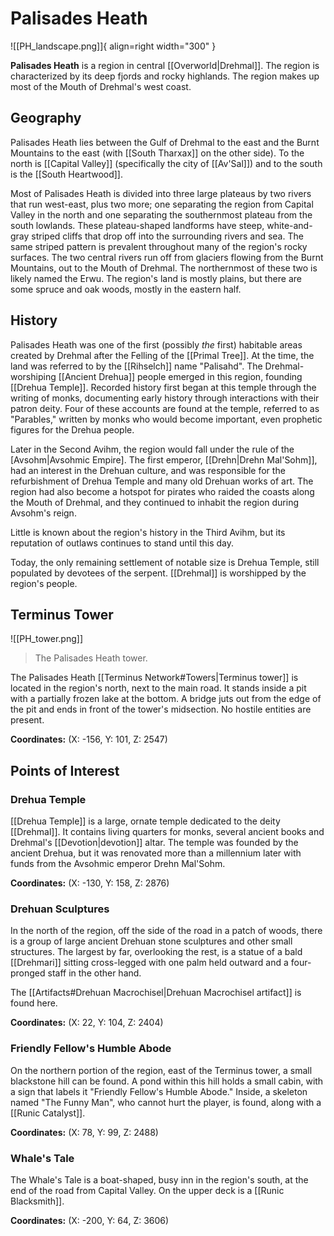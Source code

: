 # Palisades Heath

![[PH_landscape.png]]{ align=right width="300" }

**Palisades Heath** is a region in central [[Overworld|Drehmal]]. The region is characterized by its deep fjords and rocky highlands. The region makes up most of the Mouth of Drehmal's west coast.

## Geography

Palisades Heath lies between the Gulf of Drehmal to the east and the Burnt Mountains to the east (with [[South Tharxax]] on the other side). To the north is [[Capital Valley]] (specifically the city of [[Av'Sal]]) and to the south is the [[South Heartwood]].

Most of Palisades Heath is divided into three large plateaus by two rivers that run west-east, plus two more; one separating the region from Capital Valley in the north and one separating the southernmost plateau from the south lowlands. These plateau-shaped landforms have steep, white-and-gray striped cliffs that drop off into the surrounding rivers and sea. The same striped pattern is prevalent throughout many of the region's rocky surfaces. The two central rivers run off from glaciers flowing from the Burnt Mountains, out to the Mouth of Drehmal. The northernmost of these two is likely named the Erwu. The region's land is mostly plains, but there are some spruce and oak woods, mostly in the eastern half.

## History

Palisades Heath was one of the first (possibly *the* first) habitable areas created by Drehmal after the Felling of the [[Primal Tree]]. At the time, the land was referred to by the [[Rihselch]] name "Palisahd". The Drehmal-worshiping [[Ancient Drehua]] people emerged in this region, founding [[Drehua Temple]]. Recorded history first began at this temple through the writing of monks, documenting early history through interactions with their patron deity. Four of these accounts are found at the temple, referred to as "Parables," written by monks who would become important, even prophetic figures for the Drehua people.

Later in the Second Avihm, the region would fall under the rule of the [Avsohm|Avsohmic Empire]. The first emperor, [[Drehn|Drehn Mal'Sohm]], had an interest in the Drehuan culture, and was responsible for the refurbishment of Drehua Temple and many old Drehuan works of art. The region had also become a hotspot for pirates who raided the coasts along the Mouth of Drehmal, and they continued to inhabit the region during Avsohm's reign.

Little is known about the region's history in the Third Avihm, but its reputation of outlaws continues to stand until this day.

Today, the only remaining settlement of notable size is Drehua Temple, still populated by devotees of the serpent. [[Drehmal]] is worshipped by the region's people.

## Terminus Tower

![[PH_tower.png]]
> The Palisades Heath tower.

The Palisades Heath [[Terminus Network#Towers|Terminus tower]] is located in the region's north, next to the main road. It stands inside a pit with a partially frozen lake at the bottom. A bridge juts out from the edge of the pit and ends in front of the tower's midsection. No hostile entities are present.

**Coordinates:** (X: -156, Y: 101, Z: 2547)

## Points of Interest

### Drehua Temple

[[Drehua Temple]] is a large, ornate temple dedicated to the deity [[Drehmal]]. It contains living quarters for monks, several ancient books and Drehmal's [[Devotion|devotion]] altar. The temple was founded by the ancient Drehua, but it was renovated more than a millennium later with funds from the Avsohmic emperor Drehn Mal'Sohm.

**Coordinates:** (X: -130, Y: 158, Z: 2876)

### Drehuan Sculptures

In the north of the region, off the side of the road in a patch of woods, there is a group of large ancient Drehuan stone sculptures and other small structures. The largest by far, overlooking the rest, is a statue of a bald [[Drehmari]] sitting cross-legged with one palm held outward and a four-pronged staff in the other hand. 

The [[Artifacts#Drehuan Macrochisel|Drehuan Macrochisel artifact]] is found here.

**Coordinates:** (X: 22, Y: 104, Z: 2404)

### Friendly Fellow's Humble Abode

On the northern portion of the region, east of the Terminus tower, a small blackstone hill can be found. A pond within this hill holds a small cabin, with a sign that labels it "Friendly Fellow's Humble Abode." Inside, a skeleton named "The Funny Man", who cannot hurt the player, is found, along with a [[Runic Catalyst]].

**Coordinates:** (X: 78, Y: 99, Z: 2488)

### Whale's Tale

The Whale's Tale is a boat-shaped, busy inn in the region's south, at the end of the road from Capital Valley. On the upper deck is a [[Runic Blacksmith]].

**Coordinates:** (X: -200, Y: 64, Z: 3606)
